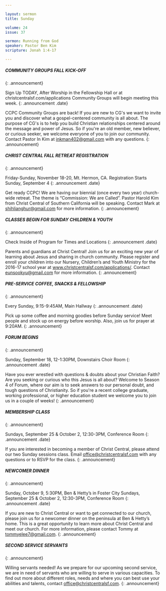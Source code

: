 ```yaml
--- 

layout: sermon
title: Sunday

volume: 24
issue: 37

sermon: Running from God
speaker: Pastor Ben Kim
scripture: Jonah 1:4-17

---
```


##### COMMUNITY GROUPS FALL KICK-OFF
{: .announcement}

Sign Up TODAY, After Worship in the Fellowship Hall or at christcentralsf.com/applications
Community Groups will begin meeting this week.
{: .announcement .date}

CCPC Community Groups are back! If you are new to CG's we want to invite you and discover what a gospel-centered community is all about. The purpose of CG's is to help you build Christian relationships centered around the message and power of Jesus. So if you're an old member, new believer, or curious seeker, we welcome everyone of you to join our community. Contact Pastor In Kim at inkman402@gmail.com with any questions.
{: .announcement}

##### CHRIST CENTRAL FALL RETREAT REGISTRATION
{: .announcement}

Friday-Sunday, November 18-20, Mt. Hermon, CA. Registration Starts Sunday, September 4
{: .announcement .date}

Get ready CCPC! We are having our biennial (once every two year) church-wide retreat. The theme is “Commission: We are Called”. Pastor Harold Kim from Christ Central of Southern California will be speaking. Contact Mark at shihlianghur@gmail.com for more information.
{: .announcement}

##### CLASSES BEGIN FOR SUNDAY CHILDREN & YOUTH
{: .announcement}

Check Inside of Program for Times and Locations
{: .announcement .date}

Parents and guardians at Christ Central! Join us for an exciting new year of learning about Jesus and sharing in church community. Please register and enroll your children into our Nursery, Children’s and Youth Ministry for the 2016-17 school year at www.christcentralsf.com/applications/. Contact eunsookyu@gmail.com for more information.
{: .announcement}

##### PRE-SERVICE COFFEE, SNACKS & FELLOWSHIP
{: .announcement}

Every Sunday, 9:15-9:45AM, Main Hallway
{: .announcement .date}

Pick up some coffee and morning goodies before Sunday service! Meet people and stock up on energy before worship. Also, join us for prayer at 9:20AM.
{: .announcement}

##### FORUM BEGINS
{: .announcement}

Sunday, September 18, 12-1:30PM, Downstairs Choir Room
{: .announcement .date}

Have you ever wrestled with questions & doubts about your Christian Faith? Are you seeking or curious who this Jesus is all about? Welcome to Season 4 of Forum, where our aim is to seek answers to our personal doubt, and tough questions of Christianity. So if you're a recent college graduate, working professional, or higher education student we welcome you to join us in a couple of weeks!
{: .announcement}

##### MEMBERSHIP CLASS
{: .announcement}

Sundays, September 25 & October 2, 12:30-3PM, Conference Room
{: .announcement .date}

If you are interested in becoming a member of Christ Central, please attend our two Sunday sessions class. Email office@christcentralsf.com with any questions or to RSVP for the class.
{: .announcement}

##### NEWCOMER DINNER
{: .announcement}

Sunday, October 9, 5:30PM, Ben & Hetty’s in Foster City
Sundays, September 25 & October 2, 12:30-3PM, Conference Room
{: .announcement .date}

If you are new to Christ Central or want to get connected to our church, please join us for a newcomer dinner on the peninsula at Ben & Hetty’s home. This is a great opportunity to learn more about Christ Central and meet our church. For more information, please contact Tommy at tommyelee7@gmail.com.
{: .announcement}

##### SECOND SERVICE SERVANTS
{: .announcement}

Willing servants needed! As we prepare for our upcoming second service, we are in need of servants who are willing to serve in various capacities. To find out more about different roles, needs and where you can best use your abilities and talents, contact office@christcentralsf.com.
{: .announcement}